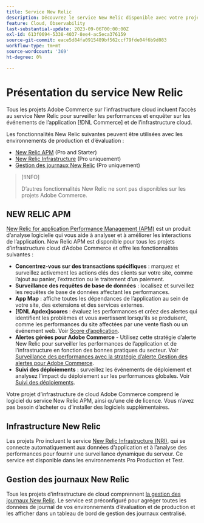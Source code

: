 ```yaml
---
title: Service New Relic
description: Découvrez le service New Relic disponible avec votre projet d’infrastructure cloud Adobe Commerce.
feature: Cloud, Observability
last-substantial-update: 2023-09-06T00:00:00Z
exl-id: 613f0694-5338-4037-8ee4-ac5eca376159
source-git-commit: eace5d84fa0915489bf562ccf79fde04f6b9d083
workflow-type: tm+mt
source-wordcount: '369'
ht-degree: 0%

---
```


# Présentation du service New Relic

Tous les projets Adobe Commerce sur l’infrastructure cloud incluent l’accès au service New Relic pour surveiller les performances et enquêter sur les événements de l’application [!DNL Commerce] et de l’infrastructure cloud.

Les fonctionnalités New Relic suivantes peuvent être utilisées avec les environnements de production et d’évaluation :

- [New Relic APM](#new-relic-apm) (Pro and Starter)
- [New Relic Infrastructure](#new-relic-infrastructure) (Pro uniquement)
- [Gestion des journaux New Relic](#new-relic-logs) (Pro uniquement)

>[!INFO]
>
>D’autres fonctionnalités New Relic ne sont pas disponibles sur les projets Adobe Commerce.

## NEW RELIC APM

[New Relic for application Performance Management (APM)](https://docs.newrelic.com/introduction-apm/) est un produit d’analyse logicielle qui vous aide à analyser et à améliorer les interactions de l’application. New Relic APM est disponible pour tous les projets d’infrastructure cloud d’Adobe Commerce et offre les fonctionnalités suivantes :

- **Concentrez-vous sur des transactions spécifiques** : marquez et surveillez activement les actions clés des clients sur votre site, comme l’ajout au panier, l’extraction ou le traitement d’un paiement.
- **Surveillance des requêtes de base de données** : localisez et surveillez les requêtes de base de données affectant les performances.
- **App Map** : affiche toutes les dépendances de l’application au sein de votre site, des extensions et des services externes.
- **[!DNL Apdex]scores** : évaluez les performances et créez des alertes qui identifient les problèmes et vous avertissent lorsqu’ils se produisent, comme les performances du site affectées par une vente flash ou un événement web. Voir [Score d’application](https://docs.newrelic.com/docs/apm/new-relic-apm/apdex/apdex-measure-user-satisfaction/).
- **Alertes gérées pour Adobe Commerce** - Utilisez cette stratégie d’alerte New Relic pour surveiller les performances de l’application et de l’infrastructure en fonction des bonnes pratiques du secteur. Voir [Surveillance des performances avec la stratégie d’alerte Gestion des alertes pour Adobe Commerce](investigate-performance.md/#monitor-performance-with-managed-alerts).
- **Suivi des déploiements** : surveillez les événements de déploiement et analysez l’impact du déploiement sur les performances globales. Voir [Suivi des déploiements](track-deployments.md).

Votre projet d’infrastructure de cloud Adobe Commerce comprend le logiciel du service New Relic APM, ainsi qu’une clé de licence. Vous n’avez pas besoin d’acheter ou d’installer des logiciels supplémentaires.

## Infrastructure New Relic

Les projets Pro incluent le service [New Relic Infrastructure (NRI)](https://docs.newrelic.com/docs/infrastructure/infrastructure-monitoring/get-started/get-started-infrastructure-monitoring/), qui se connecte automatiquement aux données d’application et à l’analyse des performances pour fournir une surveillance dynamique du serveur. Ce service est disponible dans les environnements Pro Production et Test.

## Gestion des journaux New Relic

Tous les projets d’infrastructure de cloud comprennent [ la gestion des journaux New Relic](log-management.md). Le service est préconfiguré pour agréger toutes les données de journal de vos environnements d’évaluation et de production et les afficher dans un tableau de bord de gestion des journaux centralisé.
